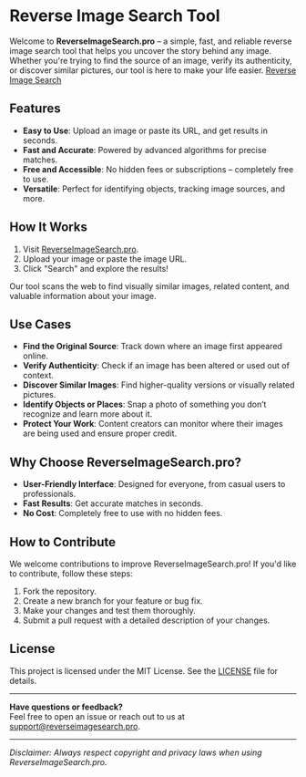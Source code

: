 # Reverse Image Search Tool

Welcome to **ReverseImageSearch.pro** – a simple, fast, and reliable reverse image search tool that helps you uncover the story behind any image. Whether you're trying to find the source of an image, verify its authenticity, or discover similar pictures, our tool is here to make your life easier.  [Reverse Image Search](https://reverseimagesearch.pro/)

## Features

- **Easy to Use**: Upload an image or paste its URL, and get results in seconds.
- **Fast and Accurate**: Powered by advanced algorithms for precise matches.
- **Free and Accessible**: No hidden fees or subscriptions – completely free to use.
- **Versatile**: Perfect for identifying objects, tracking image sources, and more.

## How It Works

1. Visit [ReverseImageSearch.pro](https://reverseimagesearch.pro/).
2. Upload your image or paste the image URL.
3. Click "Search" and explore the results!

Our tool scans the web to find visually similar images, related content, and valuable information about your image.

## Use Cases

- **Find the Original Source**: Track down where an image first appeared online.
- **Verify Authenticity**: Check if an image has been altered or used out of context.
- **Discover Similar Images**: Find higher-quality versions or visually related pictures.
- **Identify Objects or Places**: Snap a photo of something you don’t recognize and learn more about it.
- **Protect Your Work**: Content creators can monitor where their images are being used and ensure proper credit.

## Why Choose ReverseImageSearch.pro?

- **User-Friendly Interface**: Designed for everyone, from casual users to professionals.
- **Fast Results**: Get accurate matches in seconds.
- **No Cost**: Completely free to use with no hidden fees.

## How to Contribute

We welcome contributions to improve ReverseImageSearch.pro! If you'd like to contribute, follow these steps:

1. Fork the repository.
2. Create a new branch for your feature or bug fix.
3. Make your changes and test them thoroughly.
4. Submit a pull request with a detailed description of your changes.

## License

This project is licensed under the MIT License. See the [LICENSE](LICENSE) file for details.

---

**Have questions or feedback?**  
Feel free to open an issue or reach out to us at [support@reverseimagesearch.pro](mailto:support@reverseimagesearch.pro).

---

*Disclaimer: Always respect copyright and privacy laws when using ReverseImageSearch.pro.*
